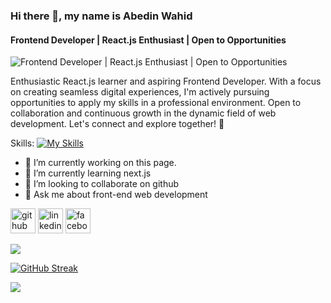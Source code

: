 ### Hi there 👋, my name is Abedin Wahid
#### Frontend Developer | React.js Enthusiast | Open to Opportunities
![Frontend Developer | React.js Enthusiast | Open to Opportunities](https://media.licdn.com/dms/image/D5616AQHRXySh_RyCTA/profile-displaybackgroundimage-shrink_350_1400/0/1700421922958?e=1707350400&v=beta&t=i1ovvQysBuMMskFi_xX2DvTb26psc7M8YDaIAETJL2Y)

Enthusiastic React.js learner and aspiring Frontend Developer. With a focus on creating seamless digital experiences, I'm actively pursuing opportunities to apply my skills in a professional environment. Open to collaboration and continuous growth in the dynamic field of web development. Let's connect and explore together! 🚀 

Skills: 
[![My Skills](https://skillicons.dev/icons?i=js,react,nodejs,mongodb,express,tailwind,boostrap)](https://skillicons.dev)

- 🔭 I’m currently working on this page. 
- 🌱 I’m currently learning next.js 
- 👯 I’m looking to collaborate on github 
- 💬 Ask me about front-end web development 


[<img src='https://cdn.jsdelivr.net/npm/simple-icons@3.0.1/icons/github.svg' alt='github' height='40'>](https://github.com/abedinwahid9)  [<img src='https://cdn.jsdelivr.net/npm/simple-icons@3.0.1/icons/linkedin.svg' alt='linkedin' height='40'>](https://www.linkedin.com/in/abedinwahid9/)  [<img src='https://cdn.jsdelivr.net/npm/simple-icons@3.0.1/icons/facebook.svg' alt='facebook' height='40'>](https://www.facebook.com/abedin.wahid.5)  

![](http://github-profile-summary-cards.vercel.app/api/cards/most-commit-language?username=abedinwahid9&theme=dark)

[![GitHub Streak](https://github-readme-streak-stats.herokuapp.com?user=abedinwahid9&theme=dark)](https://git.io/streak-stats)

![](http://github-profile-summary-cards.vercel.app/api/cards/profile-details?username=abedinwahid9&theme=default)




